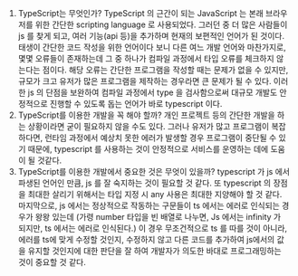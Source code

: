 1. TypeScript는 무엇인가?
TypeScript 의 근간이 되는 JavaScript 는 본래 브라우저를 위한 간단한 scripting language 로 사용되었다. 그러던 중 더 많은 사람들이 js 를 찾게 되고, 여러 기능(api 등)을 추가하며 현재의 보편적인 언어가 된 것이다. 태생이 간단한 코드 작성을 위한 언어이다 보니 다른 여느 개발 언어와 마찬가지로, 몇몇 오류들이 존재하는데 그 중 하나가 컴파일 과정에서 타입 오류를 체크하지 않는다는 점이다. 해당 오류는 간단한 프로그램을 작성할 때는 문제가 없을 수 있지만, 규모가 크고 유저가 많은 프로그램을 제작하는 경우라면 큰 문제가 될 수 있다. 이러한 js 의 단점을 보완하여 컴파일 과정에서 type 을 검사함으로써 대규모 개발도 안정적으로 진행할 수 있도록 돕는 언어가 바로 typescript 이다. 
2. TypeScript를 이용한 개발을 꼭 해야 할까?
개인 프로젝트 등의 간단한 개발을 하는 상황이라면 굳이 필요하지 않을 수도 있다. 그러나 유저가 많고 프로그램이 복잡하다면, 런타임 과정에서 예상치 못한 에러가 발생할 경우 프로그램이 중단될 수 있기 때문에, typescript 를 사용하는 것이 안정적으로 서비스를 운영하는 데에 도움이 될 것같다.
3. TypeScript를 이용한 개발에서 중요한 것은 무엇이 있을까?
typescript 가 js 에서 파생된 언어인 만큼, js 를 잘 숙지하는 것이 필요할 것 같다. 또 typescript 의 장점을 최대한 살리기 위해서는 타입 지정 시 any 사용은 최대한 지양해야 할 것 같다. 마지막으로, js 에서는 정상적으로 작동하는 구문들이 ts 에서는 에러로 인식되는 경우가 왕왕 있는데 (가령 number 타입을 빈 배열로 나누면, Js 에서는 infinity 가 되지만, ts 에서는 에러로 인식된다.) 이 경우 무조건적으로 ts 를 따를 것이 아니라, 에러를 ts에 맞게 수정할 것인지, 수정하지 않고 다른 코드를 추가하여 js에서의 값을 유지할 것인지에 대한 판단을 잘 하여 개발자가 의도한 바대로 프로그래밍하는 것이 중요할 것 같다. 